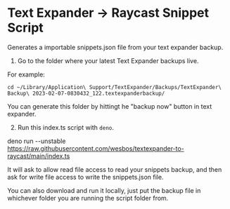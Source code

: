 # Text Expander → Raycast Snippet Script

Generates a importable snippets.json file from your text expander backup.

1. Go to the folder where your latest Text Expander backups live.

For example:

`cd ~/Library/Application\ Support/TextExpander/Backups/TextExpander\ Backup\ 2023-02-07-0830432_122.textexpanderbackup/`

You can generate this folder by hittingt he "backup now" button in text expander.

2. Run this index.ts script with `deno`.


deno run --unstable https://raw.githubusercontent.com/wesbos/textexpander-to-raycast/main/index.ts

It will ask to allow read file access to read your snippets backup, and then ask for write file access to write the snippets.json file.

You can also download and run it locally, just put the backup file in whichever folder you are running the script folder from.
